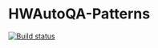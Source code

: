 # HWAutoQA-Patterns

[![Build status](https://ci.appveyor.com/api/projects/status/adpsqchwqky6xbxl/branch/master?svg=true)](https://ci.appveyor.com/project/AzNavyr/hwautoqa-patterns/branch/master)
